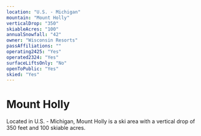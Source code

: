 ```yaml
---
location: "U.S. - Michigan"
mountain: "Mount Holly"
verticalDrop: "350"
skiableAcres: "100"
annualSnowfall: "42"
owner: "Wisconsin Resorts"
passAffiliations: ""
operating2425: "Yes"
operated2324: "Yes"
surfaceLiftsOnly: "No"
openToPublic: "Yes"
skied: "Yes"
---
```


# Mount Holly

Located in U.S. - Michigan, Mount Holly is a ski area with a vertical drop of 350 feet and 100 skiable acres.